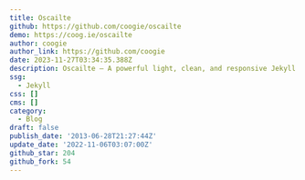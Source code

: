 ```yaml
---
title: Oscailte
github: https://github.com/coogie/oscailte
demo: https://coog.ie/oscailte
author: coogie
author_link: https://github.com/coogie
date: 2023-11-27T03:34:35.388Z
description: Oscailte — A powerful light, clean, and responsive Jekyll theme.
ssg:
  - Jekyll
css: []
cms: []
category:
  - Blog
draft: false
publish_date: '2013-06-28T21:27:44Z'
update_date: '2022-11-06T03:07:00Z'
github_star: 204
github_fork: 54
---
```

